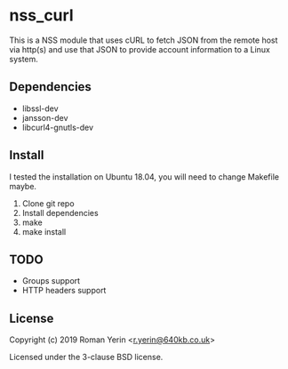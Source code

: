 # nss_curl

This is a NSS module that uses cURL to fetch JSON from the remote host via http(s) and use that JSON to provide account information to a Linux system.

## Dependencies

* libssl-dev
* jansson-dev
* libcurl4-gnutls-dev

## Install

I tested the installation on Ubuntu 18.04, you will need to change Makefile maybe.

1. Clone git repo
1. Install dependencies
1. make
1. make install

## TODO

* Groups support
* HTTP headers support

## License

Copyright (c) 2019 Roman Yerin &lt;r.yerin@640kb.co.uk&gt;

Licensed under the 3-clause BSD license.
